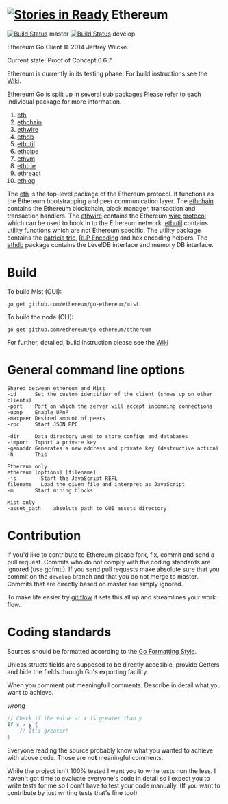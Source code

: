 [![Stories in Ready](https://badge.waffle.io/ethereum/go-ethereum.png?label=ready&title=Ready)](https://waffle.io/ethereum/go-ethereum)
Ethereum
========

[![Build
Status](http://build.ethdev.com/buildstatusimage?builder=Linux%20Go%20master%20branch)](http://build.ethdev.com:8010/builders/Linux%20Go%20master%20branch/builds/-1) master [![Build
Status](http://build.ethdev.com/buildstatusimage?builder=Linux%20Go%20develop%20branch)](http://build.ethdev.com:8010/builders/Linux%20Go%20develop%20branch/builds/-1) develop

Ethereum Go Client © 2014 Jeffrey Wilcke.

Current state: Proof of Concept 0.6.7.

Ethereum is currently in its testing phase. 
For build instructions see the [Wiki](https://github.com/ethereum/go-ethereum/wiki/Building-Ethereum(Go)).

Ethereum Go is split up in several sub packages Please refer to each
individual package for more information.
  1. [eth](https://github.com/ethereum/go-ethereum)
  2. [ethchain](https://github.com/ethereum/go-ethereum/tree/master/ethchain)
  3. [ethwire](https://github.com/ethereum/go-ethereum/tree/master/ethwire)
  4. [ethdb](https://github.com/ethereum/go-ethereum/tree/master/ethdb)
  5. [ethutil](https://github.com/ethereum/go-ethereum/tree/master/ethutil)
  6. [ethpipe](https://github.com/ethereum/go-ethereum/tree/master/ethpipe)
  7. [ethvm](https://github.com/ethereum/go-ethereum/tree/master/ethvm)
  8. [ethtrie](https://github.com/ethereum/go-ethereum/tree/master/ethtrie)
  9. [ethreact](https://github.com/ethereum/go-ethereum/tree/master/ethreact)
  10. [ethlog](https://github.com/ethereum/go-ethereum/tree/master/ethlog)

The [eth](https://github.com/ethereum/go-ethereum) is the top-level package
of the Ethereum protocol. It functions as the Ethereum bootstrapping and
peer communication layer. The [ethchain](https://github.com/ethereum/go-ethereum/tree/master/ethchain)
contains the Ethereum blockchain, block manager, transaction and
transaction handlers. The [ethwire](https://github.com/ethereum/go-ethereum/tree/master/ethwire) contains
the Ethereum [wire protocol](http://wiki.ethereum.org/index.php/Wire_Protocol) which can be used
to hook in to the Ethereum network. [ethutil](https://github.com/ethereum/go-ethereum/tree/master/ethutil) contains
utility functions which are not Ethereum specific. The utility package
contains the [patricia trie](http://wiki.ethereum.org/index.php/Patricia_Tree),
[RLP Encoding](http://wiki.ethereum.org/index.php/RLP) and hex encoding
helpers. The [ethdb](https://github.com/ethereum/go-ethereum/tree/master/ethdb) package
contains the LevelDB interface and memory DB interface.

Build
=======

To build Mist (GUI):

`go get github.com/ethereum/go-ethereum/mist`

To build the node (CLI):

`go get github.com/ethereum/go-ethereum/ethereum`

For further, detailed, build instruction please see the [Wiki](https://github.com/ethereum/go-ethereum/wiki/Building-Ethereum(Go))

General command line options
====================

```
Shared between ethereum and Mist
-id      Set the custom identifier of the client (shows up on other clients)
-port    Port on which the server will accept incomming connections
-upnp    Enable UPnP
-maxpeer Desired amount of peers
-rpc     Start JSON RPC

-dir     Data directory used to store configs and databases
-import  Import a private key
-genaddr Generates a new address and private key (destructive action)
-h       This

Ethereum only
ethereum [options] [filename]
-js        Start the JavaScript REPL
filename   Load the given file and interpret as JavaScript
-m       Start mining blocks

Mist only
-asset_path    absolute path to GUI assets directory
```

Contribution
============

If you'd like to contribute to Ethereum please fork, fix, commit and
send a pull request. Commits who do not comply with the coding standards
are ignored (use gofmt!). If you send pull requests make absolute sure that you
commit on the `develop` branch and that you do not merge to master.
Commits that are directly based on master are simply ignored.

To make life easier try [git flow](http://nvie.com/posts/a-successful-git-branching-model/) it sets
this all up and streamlines your work flow.

Coding standards
================

Sources should be formatted according to the [Go Formatting
Style](http://golang.org/doc/effective_go.html#formatting).

Unless structs fields are supposed to be directly accesible, provide
Getters and hide the fields through Go's exporting facility.

When you comment put meaningfull comments. Describe in detail what you
want to achieve.

*wrong*

```go
// Check if the value at x is greater than y
if x > y {
    // It's greater!
}
```

Everyone reading the source probably know what you wanted to achieve
with above code. Those are **not** meaningful comments.

While the project isn't 100% tested I want you to write tests non the
less. I haven't got time to evaluate everyone's code in detail so I
expect you to write tests for me so I don't have to test your code
manually. (If you want to contribute by just writing tests that's fine
too!)

